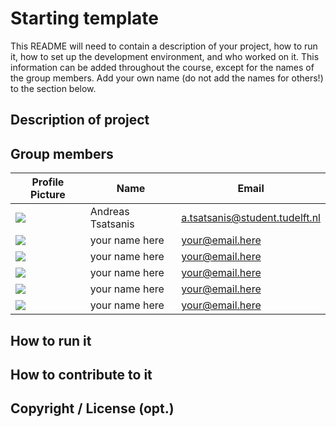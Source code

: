 # Starting template

This README will need to contain a description of your project, how to run it, how to set up the development environment, and who worked on it.
This information can be added throughout the course, except for the names of the group members.
Add your own name (do not add the names for others!) to the section below.

## Description of project

## Group members

| Profile Picture | Name | Email |
|---|---|---|
| ![](https://cdn.discordapp.com/attachments/364480706279112725/1077907371113857115/pfp2.png) | Andreas Tsatsanis | a.tsatsanis@student.tudelft.nl |
| ![](https://eu.ui-avatars.com/api/?name=hi&length=4&size=50&color=DDD&background=777&font-size=0.325) | your name here | your@email.here |
| ![](https://eu.ui-avatars.com/api/?name=hi&length=4&size=50&color=DDD&background=777&font-size=0.325) | your name here | your@email.here |
| ![](https://eu.ui-avatars.com/api/?name=hi&length=4&size=50&color=DDD&background=777&font-size=0.325) | your name here | your@email.here |
| ![](https://eu.ui-avatars.com/api/?name=hi&length=4&size=50&color=DDD&background=777&font-size=0.325) | your name here | your@email.here |
| ![](https://eu.ui-avatars.com/api/?name=hi&length=4&size=50&color=DDD&background=777&font-size=0.325) | your name here | your@email.here |

<!-- Instructions (remove once assignment has been completed -->
<!-- - Add (only!) your own name to the table above (use Markdown formatting) -->
<!-- - Mention your *student* email address -->
<!-- - Preferably add a recognizable photo, otherwise add your GitLab photo -->
<!-- - (please make sure the photos have the same size) --> 

## How to run it

## How to contribute to it

## Copyright / License (opt.)
